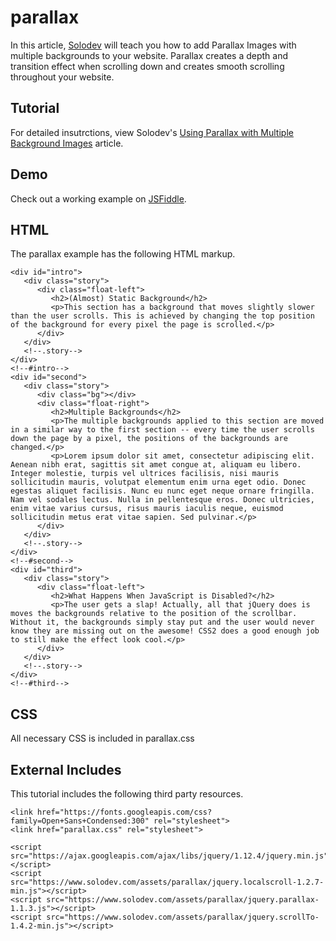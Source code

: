 # parallax
In this article, [Solodev](https://www.solodev.com/) will teach you how to add Parallax Images with multiple backgrounds to your website. Parallax creates a depth and transition effect when scrolling down and creates smooth scrolling throughout your website.

## Tutorial

For detailed insutrctions, view Solodev's [Using Parallax with Multiple Background Images](https://www.solodev.com/blog/web-design/using-parallax-with-multiple-backgrounds.stml) article.

## Demo

Check out a working example on [JSFiddle](https://jsfiddle.net/solodev/33ao8hsv/).

## HTML

The parallax example has the following HTML markup.

```
<div id="intro">
   <div class="story">
      <div class="float-left">
         <h2>(Almost) Static Background</h2>
         <p>This section has a background that moves slightly slower than the user scrolls. This is achieved by changing the top position of the background for every pixel the page is scrolled.</p>
      </div>
   </div>
   <!--.story-->
</div>
<!--#intro-->
<div id="second">
   <div class="story">
      <div class="bg"></div>
      <div class="float-right">
         <h2>Multiple Backgrounds</h2>
         <p>The multiple backgrounds applied to this section are moved in a similar way to the first section -- every time the user scrolls down the page by a pixel, the positions of the backgrounds are changed.</p>
         <p>Lorem ipsum dolor sit amet, consectetur adipiscing elit. Aenean nibh erat, sagittis sit amet congue at, aliquam eu libero. Integer molestie, turpis vel ultrices facilisis, nisi mauris sollicitudin mauris, volutpat elementum enim urna eget odio. Donec egestas aliquet facilisis. Nunc eu nunc eget neque ornare fringilla. Nam vel sodales lectus. Nulla in pellentesque eros. Donec ultricies, enim vitae varius cursus, risus mauris iaculis neque, euismod sollicitudin metus erat vitae sapien. Sed pulvinar.</p>
      </div>
   </div>
   <!--.story-->
</div>
<!--#second-->
<div id="third">
   <div class="story">
      <div class="float-left">
         <h2>What Happens When JavaScript is Disabled?</h2>
         <p>The user gets a slap! Actually, all that jQuery does is moves the backgrounds relative to the position of the scrollbar. Without it, the backgrounds simply stay put and the user would never know they are missing out on the awesome! CSS2 does a good enough job to still make the effect look cool.</p>
      </div>
   </div>
   <!--.story-->
</div>
<!--#third-->
```

## CSS

All necessary CSS is included in parallax.css

## External Includes

This tutorial includes the following third party resources.

```
<link href="https://fonts.googleapis.com/css?family=Open+Sans+Condensed:300" rel="stylesheet">
<link href="parallax.css" rel="stylesheet">

<script src="https://ajax.googleapis.com/ajax/libs/jquery/1.12.4/jquery.min.js"></script>
<script src="https://www.solodev.com/assets/parallax/jquery.localscroll-1.2.7-min.js"></script>
<script src="https://www.solodev.com/assets/parallax/jquery.parallax-1.1.3.js"></script>
<script src="https://www.solodev.com/assets/parallax/jquery.scrollTo-1.4.2-min.js"></script>
```
